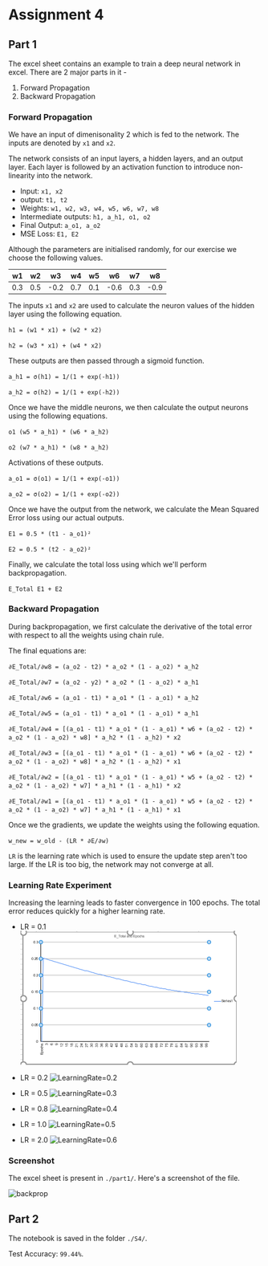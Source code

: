 # Assignment 4

## Part 1

The excel sheet contains an example to train a deep neural network in excel. There are 2 major parts in it -

1. Forward Propagation
2. Backward Propagation

### Forward Propagation

We have an input of dimenisonality 2 which is fed to the network. The inputs are denoted by `x1` and `x2`.

The network consists of an input layers, a hidden layers, and an output layer. Each layer is followed by an activation function to introduce non-linearity into the network.

- Input: `x1, x2`
- output: `t1, t2`
- Weights: `w1, w2, w3, w4, w5, w6, w7, w8`
- Intermediate outputs: `h1, a_h1, o1, o2`
- Final Output: `a_o1, a_o2`
- MSE Loss: `E1, E2`

Although the parameters are initialised randomly, for our exercise we choose the following values.

| w1  | w2  |  w3  | w4  | w5  |  w6  | w7  |  w8  |
| :-: | :-: | :--: | :-: | :-: | :--: | :-: | :--: |
| 0.3 | 0.5 | -0.2 | 0.7 | 0.1 | -0.6 | 0.3 | -0.9 |

The inputs `x1` and `x2` are used to calculate the neuron values of the hidden layer using the following equation.

`h1 = (w1 * x1) + (w2 * x2)`

`h2 = (w3 * x1) + (w4 * x2)`

These outputs are then passed through a sigmoid function.

`a_h1 = σ(h1) = 1/(1 + exp(-h1))`

`a_h2 = σ(h2) = 1/(1 + exp(-h2))`

Once we have the middle neurons, we then calculate the output neurons using the following equations.

`o1 (w5 * a_h1) * (w6 * a_h2)`

`o2 (w7 * a_h1) * (w8 * a_h2)`

Activations of these outputs.

`a_o1 = σ(o1) = 1/(1 + exp(-o1))`

`a_o2 = σ(o2) = 1/(1 + exp(-o2))`

Once we have the output from the network, we calculate the Mean Squared Error loss using our actual outputs.

`E1 = 0.5 * (t1 - a_o1)²`

`E2 = 0.5 * (t2 - a_o2)²`

Finally, we calculate the total loss using which we'll perform backpropagation.

`E_Total E1 + E2`

### Backward Propagation

During backpropagation, we first calculate the derivative of the total error with respect to all the weights using chain rule.

The final equations are:

`∂E_Total/∂w8 = (a_o2 - t2) * a_o2 * (1 - a_o2) * a_h2`

`∂E_Total/∂w7 = (a_o2 - y2) * a_o2 * (1 - a_o2) * a_h1`

`∂E_Total/∂w6 = (a_o1 - t1) * a_o1 * (1 - a_o1) * a_h2`

`∂E_Total/∂w5 = (a_o1 - t1) * a_o1 * (1 - a_o1) * a_h1`

`∂E_Total/∂w4 = [(a_o1 - t1) * a_o1 * (1 - a_o1) * w6 + (a_o2 - t2) * a_o2 * (1 - a_o2) * w8] * a_h2 * (1 - a_h2) * x2`

`∂E_Total/∂w3 = [(a_o1 - t1) * a_o1 * (1 - a_o1) * w6 + (a_o2 - t2) * a_o2 * (1 - a_o2) * w8] * a_h2 * (1 - a_h2) * x1`

`∂E_Total/∂w2 = [(a_o1 - t1) * a_o1 * (1 - a_o1) * w5 + (a_o2 - t2) * a_o2 * (1 - a_o2) * w7] * a_h1 * (1 - a_h1) * x2`

`∂E_Total/∂w1 = [(a_o1 - t1) * a_o1 * (1 - a_o1) * w5 + (a_o2 - t2) * a_o2 * (1 - a_o2) * w7] * a_h1 * (1 - a_h1) * x1`

Once we the gradients, we update the weights using the following equation.

`w_new = w_old - (LR * ∂E/∂w)`

`LR` is the learning rate which is used to ensure the update step aren't too large. If the LR is too big, the network may not converge at all.

### Learning Rate Experiment

Increasing the learning leads to faster convergence in 100 epochs. The total error reduces quickly for a higher learning rate.

- LR = 0.1
  ![LearningRate=0.1](./Assignment1/0.1..png)

- LR = 0.2
  ![LearningRate=0.2](./Assignment1/lr_0_2.png)

- LR = 0.5
  ![LearningRate=0.3](./Assignment1/lr_0_5.png)

- LR = 0.8
  ![LearningRate=0.4](./Assignment1/lr_0_8.png)

- LR = 1.0
  ![LearningRate=0.5](./Assignment1/lr_1_0.png)

- LR = 2.0
  ![LearningRate=0.6](./Assignment1/lr_2_0.png)

### Screenshot

The excel sheet is present in `./part1/`. Here's a screenshot of the file.

![backprop](./part1/backprop.png)

## Part 2

The notebook is saved in the folder `./S4/`.

Test Accuracy: `99.44%`.

